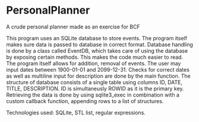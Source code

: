 # PersonalPlanner
A crude personal planner made as an exercise for BCF

This program uses an SQLite database to store events. The program itself makes sure data is passed to database in correct format. 
Database handling is done by a class called EventDB, which takes care of using the database by exposing certain methods. This makes the code much easier to read. 
The program itself allows for addition, removal of events. The user may input dates between 1900-01-01 and 2099-12-31. 
Checks for correct dates as well as multiline input for description are done by the main function. 
The structure of database consists of a single table using columns ID, DATE, TITLE, DESCRIPTION. ID is simultaneusly ROWID as it is the primary key. 
Retrieving the data is done by using sqlite3_exec in combination with a custom callback function, appending rows to a list of structures.

Technologies used: SQLite, STL list, regular expressions.
